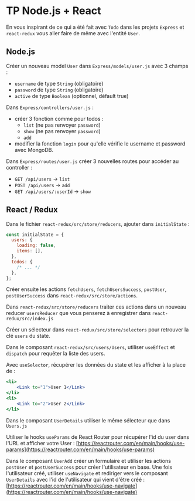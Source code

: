 # TP Node.js + React

En vous inspirant de ce qui a été fait avec `Todo` dans les projets `Express` et `react-redux` vous aller faire de même avec l'entité `User`.

## Node.js

Créer un nouveau model `User` dans `Express/models/user.js` avec 3 champs :

- `username` de type `String` (obligatoire)
- `password` de type `String` (obligatoire)
- `active` de type `Boolean` (optionnel, défault true)

Dans `Express/controllers/user.js` :

- créer 3 fonction comme pour todos :
    - `list` (ne pas renvoyer `password`)
    - `show` (ne pas renvoyer `password`)
    - `add`
- modifier la fonction `login` pour qu'elle vérifie le username et password avec MongoDB.

Dans `Express/routes/user.js` créer 3 nouvelles routes pour accéder au controller :

- `GET /api/users` -> `list`
- `POST /api/users` -> `add`
- `GET /api/users/:userId` -> `show`

## React / Redux

Dans le fichier `react-redux/src/store/reducers`, ajouter dans `initialState` :

```js
const initialState = {
  users: {
    loading: false,
    items: [],
  },
  todos: {
    /* ... */
  },
};
```

Créer ensuite les actions `fetchUsers`, `fetchUsersSuccess`, `postUser`, `postUserSuccess` dans `react-redux/src/store/actions`.

Dans `react-redux/src/store/reducers` traiter ces actions dans un nouveau reducer `usersReducer` que vous penserez à enregistrer dans `react-redux/src/index.js`

Créer un sélecteur dans `react-redux/src/store/selectors` pour retrouver la clé `users` du state.

Dans le composant `react-redux/src/users/Users`, utiliser `useEffect` et `dispatch` pour requêter la liste des users.

Avec `useSelector`, récupérer les données du state et les afficher à la place de :

```jsx
<li>
    <Link to="1">User 1</Link>
</li>
<li>
    <Link to="2">User 2</Link>
</li>
```

Dans le composant `UserDetails` utiliser le même sélecteur que dans `Users.js`

Utiliser le hooks `useParams` de React Router pour récupérer l'id du user dans l'URL et afficher votre User : [https://reactrouter.com/en/main/hooks/use-params](https://reactrouter.com/en/main/hooks/use-params)

Dans le composant `UserAdd` créer un formulaire et utiliser les actions `postUser` et `postUserSuccess` pour créer l'utilisateur en base. Une fois l'utilisateur créé, utiliser `useNavigate` et rediriger vers le composant `UserDetails` avec l'id de l'utilisateur qui vient d'être créé : [https://reactrouter.com/en/main/hooks/use-navigate](https://reactrouter.com/en/main/hooks/use-navigate)
